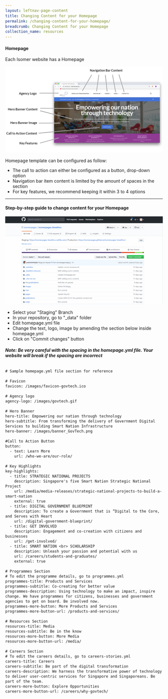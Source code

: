 ```yaml
---
layout: leftnav-page-content
title: Changing Content for your Homepage 
permalink: /changing-content-for-your-homepage/
breadcrumb: Changing Content for your Homepage 
collection_name: resources
---
```

#### **Homepage**
Each Isomer website has a Homepage

![Homepage](/images/resources/homepage.PNG)

Homepage template can be configured as follow:
- The call to action can either be configured as a button, drop-down option
- Navigation bar item content is limited by the amount of spaces in the section
- For key features, we recommend keeping it within 3 to 4 options

---

#### **Step-by-step guide to change content for your Homepage**
![Changing Content of Your Homepage](/images/resources/changing-content-of-your-homepage.gif)

* Select your "Staging" Branch
* In your repository, go to "_data" folder
* Edit homepage.yml file
* Change the text, logo, image by amending the section below inside homepage.yml
* Click on "Commit changes" button

###### **Note: Be very careful with the spacing in the homepage.yml file. Your website will break if the spacing are incorrect**

```
# Sample homepage.yml file section for reference

# Favicon
favicon: /images/favicon-govtech.ico

# Agency logo
agency-logo: /images/govtech.gif

# Hero Banner
hero-title: Empowering our nation through technology
hero-subtitle: From transforming the delivery of Government Digital Services to building Smart Nation Infrastructure
hero-banner: /images/banner_GovTech.png

#Call to Action Button
button:
  - text: Learn More
    url: /who-we-are/our-role/

# Key Highlights
key-highlights:
  - title: STRATEGIC NATIONAL PROJECTS
    description: Singapore's five Smart Nation Strategic National Project
    url: /media/media-releases/strategic-national-projects-to-build-a-smart-nation
    external: true
  - title: DIGITAL GOVERNMENT BLUEPRINT
    description: To create a Government that is “Digital to the Core, and Serves with Heart
    url: /digital-government-blueprint/
  - title: GET INVOLVED
    description: Engagement and co-creation with citizens and businesses
    url: /get-involved/
  - title: SMART NATION <br> SCHOLARSHIP
    description: Unleash your passion and potential with us
    url: /careers/students-and-graduates/
    external: true

# Programmes Section
# To edit the programme details, go to programmes.yml
programmes-title: Products and Services
programmes-subtitle: Co-creating for better value
programmes-description: Using technology to make an impact, inspire change. We have programmes for citizens, businesses and government agencies to get on board. Be involved now. 
programmes-more-button: More Products and Services
programmes-more-button-url: /products-and-services/

# Resources Section
resources-title: Media
resources-subtitle: Be in the know
resources-more-button: More Media
resources-more-button-url: /media/

# Careers Section
# To edit the careers details, go to careers-stories.yml
careers-title: Careers
careers-subtitle: Be part of the digital transformation
careers-description: We harness the transformative power of technology to deliver user-centric services for Singapore and Singaporeans. Be part of the team.
careers-more-button: Explore Opportunities
careers-more-button-url: /careers/why-govtech/
```


